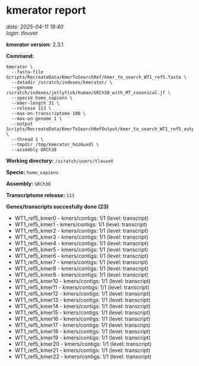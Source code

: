 # kmerator report
*date: 2025-04-11 19:40*  
*login: tlouvet*

**kmerator version:** 2.3.1

**Command:**

```
kmerator \
  --fasta-file Scripts/RecreateData/KmerToSearchRef/kmer_to_search_WT1_ref5.fasta \
  --datadir /scratch/indexes/kmerator/ \
  --genome /scratch/indexes/jellyfish/human/GRCh38_with_MT_canonical.jf \
  --specie homo_sapiens \
  --kmer-length 31 \
  --release 113 \
  --max-on-transcriptome 100 \
  --max-on-genome 1 \
  --output Scripts/RecreateData/KmerToSearchRefOutput/kmer_to_search_WT1_ref5_output \
  --thread 1 \
  --tmpdir /tmp/kmerator_hoz6uxdl \
  --assembly GRCh38
```

**Working directory:** `/scratch/users/tlouvet`

**Specie:** `homo_sapiens`

**Assembly:** `GRCh38`

**Transcriptome release:** `113`

**Genes/transcripts succesfully done (23)**

- WT1_ref5_kmer0 - kmers/contigs: 1/1 (level: transcript)
- WT1_ref5_kmer1 - kmers/contigs: 1/1 (level: transcript)
- WT1_ref5_kmer2 - kmers/contigs: 1/1 (level: transcript)
- WT1_ref5_kmer3 - kmers/contigs: 1/1 (level: transcript)
- WT1_ref5_kmer4 - kmers/contigs: 1/1 (level: transcript)
- WT1_ref5_kmer5 - kmers/contigs: 1/1 (level: transcript)
- WT1_ref5_kmer6 - kmers/contigs: 1/1 (level: transcript)
- WT1_ref5_kmer7 - kmers/contigs: 1/1 (level: transcript)
- WT1_ref5_kmer8 - kmers/contigs: 1/1 (level: transcript)
- WT1_ref5_kmer9 - kmers/contigs: 1/1 (level: transcript)
- WT1_ref5_kmer10 - kmers/contigs: 1/1 (level: transcript)
- WT1_ref5_kmer11 - kmers/contigs: 1/1 (level: transcript)
- WT1_ref5_kmer12 - kmers/contigs: 1/1 (level: transcript)
- WT1_ref5_kmer13 - kmers/contigs: 1/1 (level: transcript)
- WT1_ref5_kmer14 - kmers/contigs: 1/1 (level: transcript)
- WT1_ref5_kmer15 - kmers/contigs: 1/1 (level: transcript)
- WT1_ref5_kmer16 - kmers/contigs: 1/1 (level: transcript)
- WT1_ref5_kmer17 - kmers/contigs: 1/1 (level: transcript)
- WT1_ref5_kmer18 - kmers/contigs: 1/1 (level: transcript)
- WT1_ref5_kmer19 - kmers/contigs: 1/1 (level: transcript)
- WT1_ref5_kmer20 - kmers/contigs: 1/1 (level: transcript)
- WT1_ref5_kmer21 - kmers/contigs: 1/1 (level: transcript)
- WT1_ref5_kmer22 - kmers/contigs: 1/1 (level: transcript)
